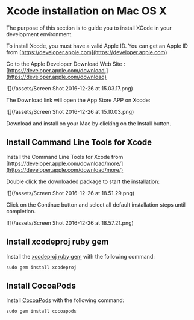 # Xcode installation on Mac OS X

The purpose of this section is to guide you to install XCode in your development environment.

To install Xcode, you must have a valid Apple ID. You can get an Apple ID from [https://developer.apple.com](https://developer.apple.com)

Go to the Apple Developer Download Web Site : [https://developer.apple.com/download.](https://developer.apple.com/download)

![](/assets/Screen Shot 2016-12-26 at 15.03.17.png)

The Download link will open the App Store APP on Xcode:

![](/assets/Screen Shot 2016-12-26 at 15.10.03.png)

Download and install on your Mac by clicking on the Install button.

## Install Command Line Tools for Xcode

Install the Command Line Tools for Xcode from [https://developer.apple.com/download/more/](https://developer.apple.com/download/more/)

Double click the downloaded package to start the installation:

![](/assets/Screen Shot 2016-12-26 at 18.51.29.png)

Click on the Continue button and select all default installation steps until completion.

![](/assets/Screen Shot 2016-12-26 at 18.57.21.png)

## Install xcodeproj ruby gem

Install the [xcodeproj ruby gem](https://rubygems.org/gems/xcodeproj/versions/0.28.2) with the following command:

`sudo gem install xcodeproj`

## Install CocoaPods

Install [CocoaPods](https://guides.cocoapods.org/using/getting-started.html) with the following command:

`sudo gem install cocoapods`





